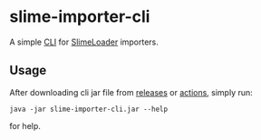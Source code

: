 # slime-importer-cli

A simple [CLI](https://en.wikipedia.org/wiki/Command-line_interface) for [SlimeLoader](https://github.com/roxymc-net/SlimeLoader) importers.

## Usage

After downloading cli jar file from [releases](https://github.com/roxymc-net/slime-importer-cli/releases) or [actions](https://github.com/roxymc-net/slime-importer-cli/releases), simply run:
```shell
java -jar slime-importer-cli.jar --help
```
for help.
